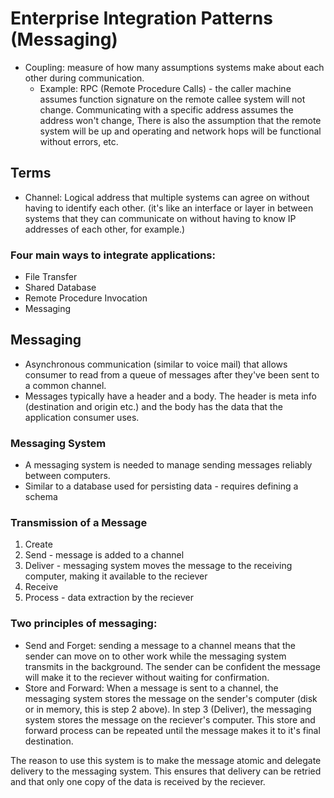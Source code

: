 # Enterprise Integration Patterns (Messaging)

- Coupling: measure of how many assumptions systems make about each other during communication.
  - Example: RPC (Remote Procedure Calls) - the caller machine assumes function signature on the remote callee system will not change. Communicating with a specific address assumes the address won't change, There is also the assumption that the remote system will be up and operating and network hops will be functional without errors, etc.

## Terms

- Channel: Logical address that multiple systems can agree on without having to identify each other. (it's like an interface or layer in between systems that they can communicate on without having to know IP addresses of each other, for example.)

### Four main ways to integrate applications:

- File Transfer
- Shared Database
- Remote Procedure Invocation
- Messaging

## Messaging

- Asynchronous communication (similar to voice mail) that allows consumer to read from a queue of messages after they've been sent to a common channel.
- Messages typically have a header and a body. The header is meta info (destination and origin etc.) and the body has the data that the application consumer uses.

### Messaging System

- A messaging system is needed to manage sending messages reliably between computers.
- Similar to a database used for persisting data - requires defining a schema

### Transmission of a Message

1. Create
1. Send - message is added to a channel
1. Deliver - messaging system moves the message to the receiving computer, making it available to the reciever
1. Receive
1. Process - data extraction by the reciever

### Two principles of messaging:

- Send and Forget: sending a message to a channel means that the sender can move on to other work while the messaging system transmits in the background. The sender can be confident the message will make it to the reciever without waiting for confirmation.
- Store and Forward: When a message is sent to a channel, the messaging system stores the message on the sender's computer (disk or in memory, this is step 2 above). In step 3 (Deliver), the messaging system stores the message on the reciever's computer. This store and forward process can be repeated until the message makes it to it's final destination.

The reason to use this system is to make the message atomic and delegate delivery to the messaging system. This ensures that delivery can be retried and that only one copy of the data is received by the reciever.
